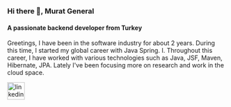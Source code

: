 ### Hi there 👋, Murat General
#### A passionate backend developer from Turkey
Greetings, I have been in the software industry for about 2 years. During this time, I started my global career with Java Spring.
 I. Throughout this career, I have worked with various technologies such as Java, JSF, Maven, Hibernate, JPA.
Lately I've been focusing more on research and work in the cloud space.



[<img src='https://cdn.jsdelivr.net/npm/simple-icons@3.0.1/icons/linkedin.svg' alt='linkedin' height='40'>](https://www.linkedin.com/in/https://www.linkedin.com/in/murat-general-38bb391b1//)  

